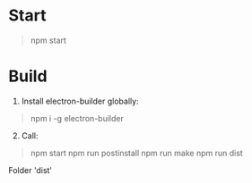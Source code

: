 Start
=====

> npm start

Build
=====

1. Install electron-builder globally:

> npm i -g electron-builder


2. Call: 

> npm start
> npm run postinstall
> npm run make
> npm run dist

Folder 'dist'